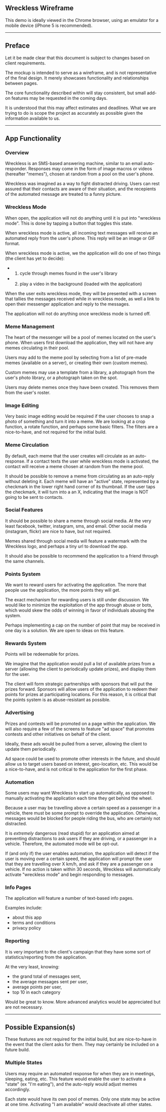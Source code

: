 ## Wreckless Wireframe

This demo is ideally viewed in the Chrome browser, using an emulator for a mobile device (iPhone 5 is recommended).

----

## Preface

Let it be made clear that this document is subject to changes based on client requirements. 

The mockup is intended to serve as a wireframe, and is not representative of the final design. It merely showcases functionality and relationships between pages.

The core functionality described within will stay consistent, but small add-on features may be requested in the coming days. 

It is understood that this may affect estimates and deadlines. What we are trying to do is scope the project as accurately as possible given the information available to us.

-----

## App Functionality 


### Overview

Wreckless is an SMS-based answering machine, similar to an email auto-responder. Responses may come in the form of image macros or videos (hereafter "memes"), chosen at random from a pool on the user's phone.

Wreckless was imagined as a way to fight distracted driving. Users can rest assured that their contacts are aware of their situation, and the recepients of the automated message are treated to a funny picture. 


### Wreckless Mode

When open, the application will not do anything until it is put into "wreckless mode". This is done by tapping a button that toggles this state. 

When wreckless mode is active, all incoming text messages will receive an automated reply from the user's phone. This reply will be an image or GIF format.

When wreckless mode is active, we the application will do one of two things (the client has yet to decide):

- 1) cycle through memes found in the user's library
- 2) play a video in the background (loaded with the application)

When the user exits wreckless mode, they will be presented with a screen that tallies the messages received while in wreckless mode, as well a link to open their messenger application and reply to the messages.

The application will not do anything once wreckless mode is turned off.


### Meme Management

The heart of the messenger will be a pool of memes located on the user's phone. When users first download the application, they will not have any memes circulating in their pool. 

Users may add to the meme pool by selecting from a list of pre-made memes (available on a server), or creating their own (custom memes). 

Custom memes may use a template from a library, a photograph from the user's photo library, or a photograph taken on the spot.

Users may delete memes once they have been created. This removes them from the user's roster. 


### Image Editing

Very basic image editing would be required if the user chooses to snap a photo of something and turn it into a meme. We are looking at a crop function, a rotate function, and perhaps some basic filters. The filters are a nice-to-have, and not required for the initial build.


### Meme Circulation

By default, each meme that the user creates will circulate as an auto-response. If a contact texts the user while wreckless mode is activated, the contact will receive a meme chosen at random from the meme pool.

It should be possible to remove a meme from circulating as an auto-reply without deleting it. Each meme will have an "active" state, represented by a checkmark in the lower right hand corner of its thumbnail. If the user taps the checkmark, it will turn into a an X, indicating that the image is NOT going to be sent to contacts.


### Social Features

It should be possible to share a meme through social media. At the very least facebook, twitter, instagram, sms, and email. Other social media (instagram, flickr) are nice to have, but not required.

Memes shared through social media will feature a watermark with the Wreckless logo, and perhaps a tiny url to download the app.

It should also be possible to recommend the application to a friend through the same channels.


### Points System

We want to reward users for activating the application. The more that people use the application, the more points they will get.

The exact mechanism for rewarding users is still under discussion. We would like to minimize the exploitation of the app through abuse or bots, which would skew the odds of winning in favor of individuals abusing the system. 

Perhaps implementing a cap on the number of point that may be received in one day is a solution. We are open to ideas on this feature.


### Rewards System

Points will be redeemable for prizes. 

We imagine that the application would pull a list of available prizes from a server (allowing the client to periodically update prizes), and display them for the user.

The client will form strategic partnerships with sponsors that will put the prizes forward. Sponsors will allow users of the application to redeem their points for prizes at participating locations. For this reason, it is critical that the points system is as abuse-resistant as possible. 


### Advertising

Prizes and contests will be promoted on a page within the application. We will also require a few of the screens to feature "ad space" that promotes contests and other initiatives on behalf of the client.

Ideally, these ads would be pulled from a server, allowing the client to update them periodically.

Ad space could be used to promote other interests in the future, and should allow us to target users based on interest, geo-location, etc. This would be a nice-to-have, and is not critical to the application for the first phase. 


### Automation

Some users may want Wreckless to start up automatically, as opposed to manually activating the application each time they get behind the wheel. 

Because a user may be travelling above a certain speed as a passenger in a vehicle, there must be some prompt to override the application. Otherwise, messages would be blocked for people riding the bus, who are certainly not distracted.

It is *extremely* dangerous (read stupid) for an application aimed at preventing distractions to ask users if they are driving, or a passenger in a vehicle. Therefore, the automated mode will be opt-out. 

If (and only if) the user enables automation, the application will detect if the user is moving over a certain speed, the application will prompt the user that they are travelling over X km/h, and ask if they are a passenger on a vehicle. If no action is taken within 30 seconds, Wreckless will automatically activate "wreckless mode" and begin responding to messages.


### Info Pages

The application will feature a number of text-based info pages. 

Examples include:

- about this app
- terms and conditions
- privacy policy


### Reporting

It is very important to the client's campaign that they have some sort of statistics/reporting from the application. 

At the very least, knowing: 
- the grand total of messages sent, 
- the average messages sent per user, 
- average points per user, 
- top 10 in each category

Would be great to know. More advanced analytics would be appreciated but are not necessary.


-----

## Possible Expansion(s)

These features are not required for the initial build, but are nice-to-have in the event that the client asks for them. They may certainly be included on a future build.


### Multiple States

Users may require an automated response for when they are in meetings, sleeping, eating, etc. This feature would enable the user to activate a "state" (ex "I'm eating"), and the auto-reply would adjust memes accordingly.

Each state would have its own pool of memes. Only one state may be active at one time. Activating "I am available" would deactivate all other states.

